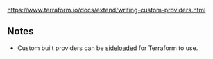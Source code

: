https://www.terraform.io/docs/extend/writing-custom-providers.html

## Notes

- Custom built providers can be [sideloaded](https://www.terraform.io/docs/configuration/providers.html#third-party-plugins) for Terraform to use.
